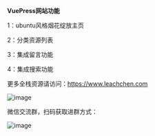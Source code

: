 **VuePress网站功能**

1：ubuntu风格烟花绽放主页

2：分类资源列表

3：集成留言功能

4：集成搜索功能

更多全栈资源请访问：https://www.leachchen.com

![image](https://upload-images.jianshu.io/upload_images/3700891-c46371bba4b3ca43?imageMogr2/auto-orient/strip)


微信交流群，扫码获取进群方式：

![image](https://upload-images.jianshu.io/upload_images/3700891-352d971f01cc2517?imageMogr2/auto-orient/strip%7CimageView2/2/w/1240)